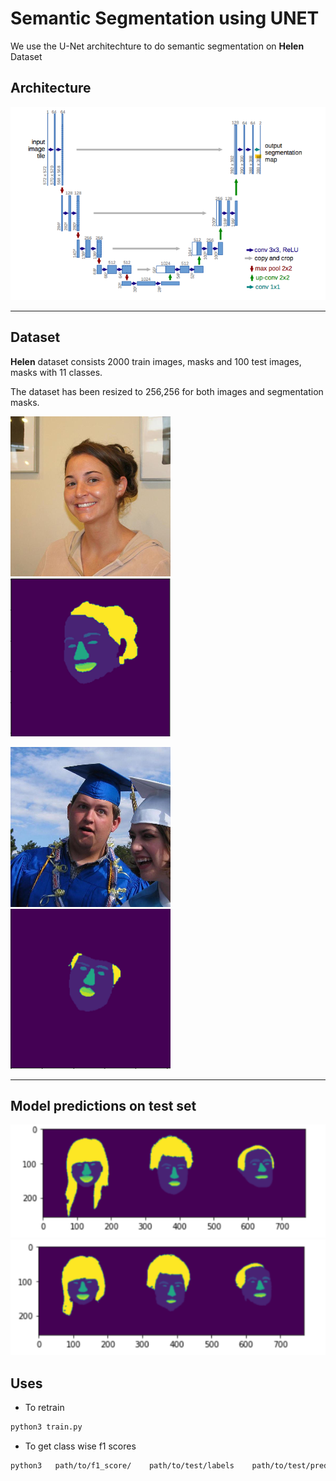 # Semantic Segmentation using UNET

We use the U-Net architechture to do semantic segmentation on **Helen** Dataset

## Architecture


![alt text](./assets/unet_architecture.png)

------
  
## Dataset

**Helen** dataset consists 2000 train images, masks and 100 test images, masks with 11 classes.

The dataset has been resized to 256,256 for both images and segmentation masks.

  
![alt text](./assets/image_7.png) ![alt text](./assets/label_7.PNG)



![alt text](./assets/image_45.png)![alt text](./assets/label_45.PNG)

----


## Model predictions on test set

![alt text](./assets/test_predictions_1.png)
![alt_text](./assets/test_predictions_2.png)



## Uses

- To retrain 
```bash 
python3 train.py 
```

- To get class wise f1 scores
```bash
python3   path/to/f1_score/    path/to/test/labels    path/to/test/preds  path/to/labels_names.txt
```